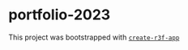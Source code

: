 # portfolio-2023

This project was bootstrapped with [`create-r3f-app`](https://github.com/utsuboco/create-r3f-app)